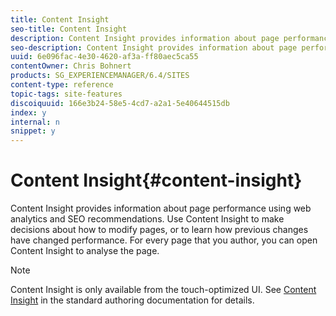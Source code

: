 ```yaml
---
title: Content Insight
seo-title: Content Insight
description: Content Insight provides information about page performance using web analytics and SEO recommendations. Use Content Insight to make decisions about how to modify pages, or to learn how previous changes have changed performance. For every page that you author, you can open Content Insight to analyze the page.
seo-description: Content Insight provides information about page performance using web analytics and SEO recommendations. Use Content Insight to make decisions about how to modify pages, or to learn how previous changes have changed performance. For every page that you author, you can open Content Insight to analyze the page.
uuid: 6e096fac-4e30-4620-af3a-ff80aec5ca55
contentOwner: Chris Bohnert
products: SG_EXPERIENCEMANAGER/6.4/SITES
content-type: reference
topic-tags: site-features
discoiquuid: 166e3b24-58e5-4cd7-a2a1-5e40644515db
index: y
internal: n
snippet: y
---
```


# Content Insight{#content-insight}

Content Insight provides information about page performance using web analytics and SEO recommendations. Use Content Insight to make decisions about how to modify pages, or to learn how previous changes have changed performance. For every page that you author, you can open Content Insight to analyse the page.

>[!NOTE]
>
>Content Insight is only available from the touch-optimized UI. See [Content Insight](../../../sites/authoring/using/content-insights.md) in the standard authoring documentation for details.

